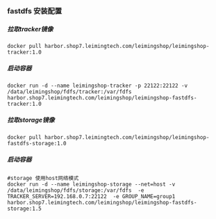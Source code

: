 ### fastdfs 安装配置
##### 拉取tracker镜像
```shell script
docker pull harbor.shop7.leimingtech.com/leimingshop/leimingshop-tracker:1.0
```
##### 启动容器
```shell script
docker run -d --name leimingshop-tracker -p 22122:22122 -v /data/leimingshop/fdfs/tracker:/var/fdfs  harbor.shop7.leimingtech.com/leimingshop/leimingshop-fastdfs-tracker:1.0
```
##### 拉取storage镜像
```shell script
docker pull harbor.shop7.leimingtech.com/leimingshop/leimingshop-fastdfs-storage:1.0
```
##### 启动容器
```shell script
#storage 使用host网络模式
docker run -d --name leimingshop-storage --net=host -v /data/leimingshop/fdfs/storage:/var/fdfs  -e TRACKER_SERVER=192.168.0.7:22122  -e GROUP_NAME=group1  harbor.shop7.leimingtech.com/leimingshop/leimingshop-fastdfs-storage:1.5
```
